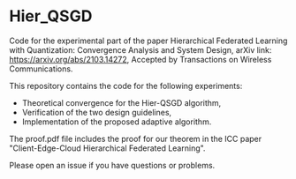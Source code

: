 # Hier_QSGD

Code for the experimental part of the paper Hierarchical Federated Learning with Quantization: Convergence Analysis and System Design, arXiv link: https://arxiv.org/abs/2103.14272, Accepted by Transactions on Wireless Communications.

This repository contains the code for the following experiments:

- Theoretical convergence for the Hier-QSGD algorithm,
- Verification of the two design guidelines,
- Implementation of the proposed adaptive algorithm.


The proof.pdf file includes the proof for our theorem in the ICC paper "Client-Edge-Cloud Hierarchical Federated Learning".

Please open an issue if you have questions or problems.
